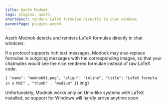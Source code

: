 ```yaml
---
title: Azoth Modnok
tags: plugins, azoth
shortdescr: renders LaTeX formulae directly in chat windows
parentPage: plugins-azoth
---
```


Azoth Modnok detects and renders LaTeX formulae directly in
chat windows.

If a protocol supports rich text messages, Modnok may also replace
formulae in outgoing messages with the corresponding images, so that
your chatmates would see the nice rendered formulae instead of raw LaTeX
code.

`{ "name": "modnok01.png", "align": "inline", "title": "LaTeX formula in a MUC" , "thumb" : "medium" }`{.img}

Unfortunately, Modnok works only on Unix-like systems with LaTeX
installed, so support for Windows will hardly arrive anytime soon.
